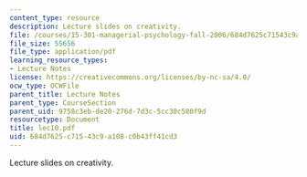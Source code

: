 ```yaml
---
content_type: resource
description: Lecture slides on creativity.
file: /courses/15-301-managerial-psychology-fall-2006/684d7625c71543c9a108c0b43ff41cd3_lec10.pdf
file_size: 55656
file_type: application/pdf
learning_resource_types:
- Lecture Notes
license: https://creativecommons.org/licenses/by-nc-sa/4.0/
ocw_type: OCWFile
parent_title: Lecture Notes
parent_type: CourseSection
parent_uid: 9758c3eb-de20-276d-7d3c-5cc30c580f9d
resourcetype: Document
title: lec10.pdf
uid: 684d7625-c715-43c9-a108-c0b43ff41cd3
---
```

Lecture slides on creativity.